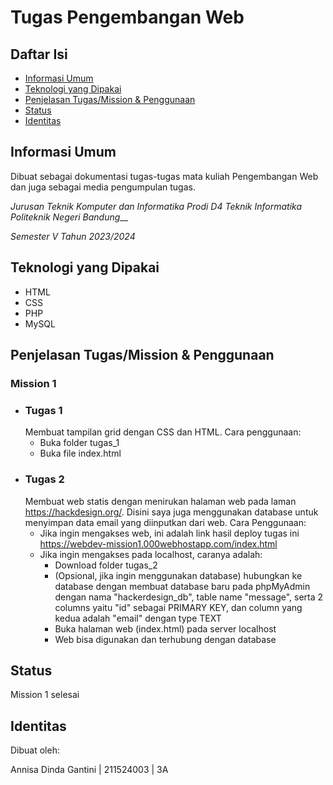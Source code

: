 
# Tugas Pengembangan Web

## Daftar Isi
- [Informasi Umum](#informasi-umum)
- [Teknologi yang Dipakai](#teknologi-yang-dipakai)
- [Penjelasan Tugas/Mission & Penggunaan](#penjelasan-tugas/mission-&-penggunaan)
- [Status](#status)
- [Identitas](#identitas)

<a name="informasi-umum"></a>
## Informasi Umum
Dibuat sebagai dokumentasi tugas-tugas mata kuliah Pengembangan Web dan juga sebagai media pengumpulan tugas.

*Jurusan Teknik Komputer dan Informatika*
*Prodi D4 Teknik Informatika*
*Politeknik Negeri Bandung*__

*Semester V Tahun 2023/2024*

<a name="teknologi-yang-dipakai"></a>
## Teknologi yang Dipakai
- HTML
- CSS
- PHP
- MySQL

<a name="penjelasan-tugas/mission-&-penggunaan"></a>
## Penjelasan Tugas/Mission & Penggunaan
### Mission 1
- ### Tugas 1
    Membuat tampilan grid dengan CSS dan HTML. Cara penggunaan:
    - Buka folder tugas_1
    - Buka file index.html
-  ### Tugas 2
    Membuat web statis dengan menirukan halaman web pada laman https://hackdesign.org/. Disini saya juga menggunakan database untuk menyimpan data email yang diinputkan dari web. Cara Penggunaan:
   - Jika ingin mengakses web, ini adalah link hasil deploy tugas ini https://webdev-mission1.000webhostapp.com/index.html 
   - Jika ingin mengakses pada localhost, caranya adalah:
      - Download folder tugas_2
      - (Opsional, jika ingin menggunakan database) hubungkan ke database dengan membuat database baru pada phpMyAdmin dengan nama "hackerdesign_db", table name "message", serta 2 columns yaitu "id" sebagai PRIMARY KEY, dan column yang kedua adalah "email" dengan type TEXT
      - Buka halaman web (index.html) pada server localhost
      - Web bisa digunakan dan terhubung dengan database

<a name="status"></a>
## Status
Mission 1 selesai

<a name="identitas"></a>
## Identitas
Dibuat oleh:

Annisa Dinda Gantini | 211524003 | 3A
